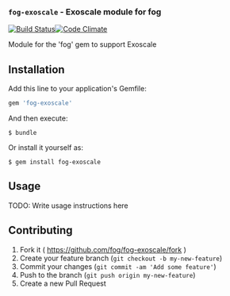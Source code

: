 ### `fog-exoscale` - Exoscale module for fog

[![Build Status](https://travis-ci.org/fog/fog-exoscale.svg?branch=master)](https://travis-ci.org/fog/fog-exoscale)[![Code Climate](https://codeclimate.com/github/fog/fog-exoscale/badges/gpa.svg)](https://codeclimate.com/github/fog/fog-exoscale)

Module for the 'fog' gem to support Exoscale

## Installation

Add this line to your application's Gemfile:

```ruby
gem 'fog-exoscale'
```

And then execute:

    $ bundle

Or install it yourself as:

    $ gem install fog-exoscale

## Usage

TODO: Write usage instructions here

## Contributing

1. Fork it ( https://github.com/fog/fog-exoscale/fork )
2. Create your feature branch (`git checkout -b my-new-feature`)
3. Commit your changes (`git commit -am 'Add some feature'`)
4. Push to the branch (`git push origin my-new-feature`)
5. Create a new Pull Request
